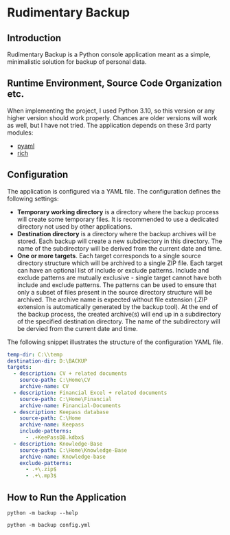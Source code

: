 # Rudimentary Backup

## Introduction
Rudimentary Backup is a Python console application meant as a simple, minimalistic solution for backup of personal data.

## Runtime Environment, Source Code Organization etc.
When implementing the project, I used Python 3.10, so this version or any higher version should work properly. Chances are older versions will work as well, but I have not tried. The application depends on these 3rd party modules:
* [pyaml](https://pypi.org/project/pyaml)
* [rich](https://pypi.org/project/rich)

## Configuration
The application is configured via a YAML file. The configuration defines the following settings:
* **Temporary working directory** is a directory where the backup process will create some temporary files. It is recommended to use a dedicated directory not used by other applications.
* **Destination directory** is a directory where the backup archives will be stored. Each backup will create a new subdirectory in this directory. The name of the subdirectory will be derived from the current date and time.
* **One or more targets**. Each target corresponds to a single source directory structure which will be archived to a single ZIP file. Each target can have an optional list of include or exclude patterns.  Include and exclude patterns are mutually exclusive - single target cannot have both include and exclude patterns. The patterns can be used to ensure that only a subset of files present in the source directory structure will be archived. The archive name is expected without file extension (.ZIP extension is automatically generated by the backup tool). At the end of the backup process, the created archive(s) will end up in a subdirectory of the specified destination directory. The name of the subdirectory will be dervied from the current date and time.

The following snippet illustrates the structure of the configuration YAML file.

```yaml
temp-dir: C:\\temp
destination-dir: D:\BACKUP
targets:
  - description: CV + related documents
    source-path: C:\Home\CV
    archive-name: CV
  - description: Financial Excel + related documents
    source-path: C:\Home\Financial
    archive-name: Financial-Documents
  - description: Keepass database
    source-path: C:\Home
    archive-name: Keepass
    include-patterns:
      - .+KeePassDB.kdbx$
  - description: Knowledge-Base
    source-path: C:\Home\Knowledge-Base
    archive-name: Knowledge-base
    exclude-patterns:
      - .+\.zip$
      - .+\.mp3$
```

## How to Run the Application

```
python -m backup --help
```

```
python -m backup config.yml
```